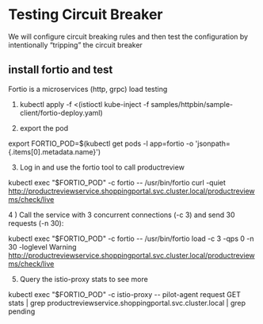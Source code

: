 # Testing Circuit Breaker

We will configure circuit breaking rules and then test the configuration by intentionally “tripping” the circuit breaker

## install fortio and test

Fortio is a microservices (http, grpc) load testing 

1) kubectl apply -f <(istioctl kube-inject -f samples/httpbin/sample-client/fortio-deploy.yaml)

2) export the pod 
 
export FORTIO_POD=$(kubectl get pods -l app=fortio -o 'jsonpath={.items[0].metadata.name}')

3) Log in and use the fortio tool to call productreview

kubectl exec "$FORTIO_POD" -c fortio -- /usr/bin/fortio curl -quiet http://productreviewservice.shoppingportal.svc.cluster.local/productreviewms/check/live

4 ) Call the service with 3 concurrent connections (-c 3) and send 30 requests (-n 30):

kubectl exec "$FORTIO_POD" -c fortio -- /usr/bin/fortio load -c 3 -qps 0 -n 30 -loglevel Warning http://productreviewservice.shoppingportal.svc.cluster.local/productreviewms/check/live

5) Query the istio-proxy stats to see more

kubectl exec "$FORTIO_POD" -c istio-proxy -- pilot-agent request GET stats | grep productreviewservice.shoppingportal.svc.cluster.local | grep pending



